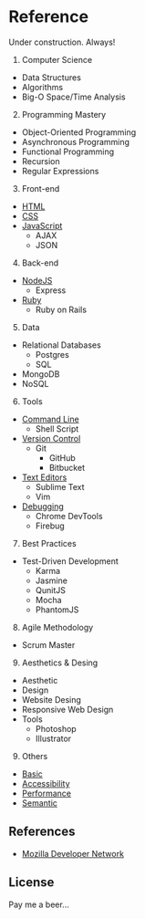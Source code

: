 Reference
==============================

Under construction. Always!

1. Computer Science
  * Data Structures
  * Algorithms
  * Big-O Space/Time Analysis
2. Programming Mastery
  * Object-Oriented Programming
  * Asynchronous Programming
  * Functional Programming
  * Recursion
  * Regular Expressions
3. Front-end
  * [HTML](/html.md)
  * [CSS](/css.md)
  * [JavaScript](/javascript.md)
    * AJAX
    * JSON
4. Back-end
  * [NodeJS](/nodejs.md)
    * Express
  * [Ruby](ruby.md)
    * Ruby on Rails
5. Data
  * Relational Databases
    * Postgres
    * SQL
  * MongoDB
  * NoSQL
6. Tools
  * [Command Line](/commandline.md)
    * Shell Script
  * [Version Control](/versioncontrol.md)
    * Git
      * GitHub
      * Bitbucket
  * [Text Editors](/texteditor.md)
    * Sublime Text
    * Vim
  * [Debugging](/debugging.md)
    * Chrome DevTools
    * Firebug
7. Best Practices
  * Test-Driven Development
    * Karma
    * Jasmine
    * QunitJS
    * Mocha
    * PhantomJS
8. Agile Methodology
  * Scrum Master
9. Aesthetics & Desing
  * Aesthetic
  * Design
  * Website Desing
  * Responsive Web Design
  * Tools
    * Photoshop
    * Illustrator
9. Others
  * [Basic](/basic.md)
  * [Accessibility](/accessibility.md)
  * [Performance](Performance.md)
  * [Semantic](/semantic.md)



References
------------------------------

* [Mozilla Developer Network](https://developer.mozilla.org)



License
------------------------------

Pay me a beer...


